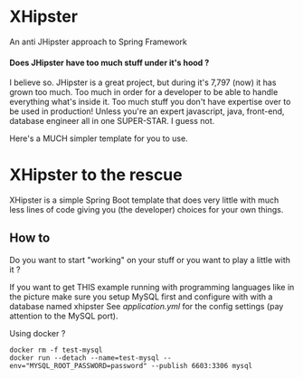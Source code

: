 # XHipster
An anti JHipster approach to Spring Framework

#### Does JHipster have too much stuff under it's hood ?

I believe so. JHipster is a great project, but during it's  7,797 (now) it has grown too much. Too much in order for a developer to be able to handle everything
what's inside it. Too much stuff you don't have expertise over to be used in production! Unless you're an expert javascript, java, front-end, database engineer all in one SUPER-STAR. I guess not.

Here's a MUCH simpler template for you to use.

# XHipster to the rescue

XHipster is a simple Spring Boot template that does very little with much less lines of code giving you (the developer) choices for your own things.

## How to

Do you want to start "working" on your stuff or you want to play a little with it ?

If you want to get THIS example running with programming languages like in the picture make sure you setup MySQL first and configure with with a database named xhipster
See *application.yml* for the config settings (pay attention to the MySQL port).

Using docker ?
~~~~
docker rm -f test-mysql
docker run --detach --name=test-mysql --env="MYSQL_ROOT_PASSWORD=password" --publish 6603:3306 mysql
~~~~